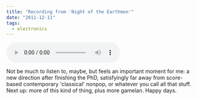 ```yaml
---
title: "Recording from 'Night of the Earthmen'"
date: "2011-12-11"
tags:
  - electronics
---
```


<audio controls>
  <source src="/blog/ted@night_of_the_earthmen.mp3"/>
</audio>

Not be much to listen to, maybe, but feels an important moment for me: a new direction after finishing the PhD, satisfyingly far away from score-based contemporary 'classical' nonpop, or whatever you call all that stuff. Next up: more of this kind of thing, plus more gamelan. Happy days.
